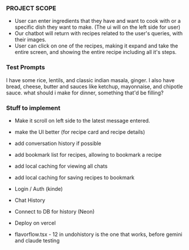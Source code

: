 ### PROJECT SCOPE

- User can enter ingredients that they have and want to cook with or a specific dish they want to make. (The ui will on the left side for user)
- Our chatbot will return with recipes related to the user's queries, with their images.
- User can click on one of the recipes, making it expand and take the entire screen, and showing the entire recipe including all it's steps.

### Test Prompts

I have some rice, lentils, and classic indian masala, ginger. I also have bread, cheese, butter and sauces like ketchup, mayonnaise, and chipotle sauce. what should i make for dinner, something that'd be filling?

### Stuff to implement

- Make it scroll on left side to the latest message entered.
- make the UI better (for recipe card and recipe details)
- add conversation history if possible
- add bookmark list for recipes, allowing to bookmark a recipe
- add local caching for viewing all chats
- add local caching for saving recipes to bookmark


- Login / Auth (kinde)
- Chat History
- Connect to DB for history (Neon)
- Deploy on vercel

- flavorflow.tsx - 12 in undohistory is the one that works, before gemini and claude testing
